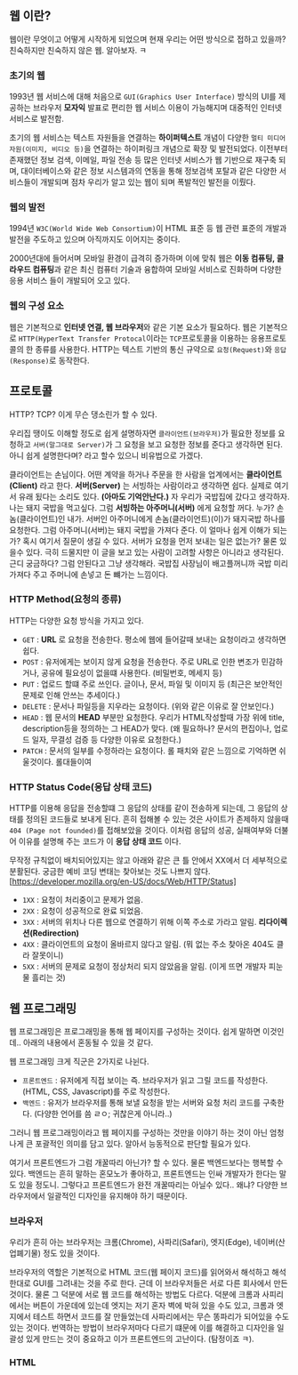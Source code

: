 ## 웹 이란?
웹이란 무엇이고 어떻게 시작하게 되었으며 현재 우리는 어떤 방식으로 접하고 있을까? 친숙하지만 친숙하지 않은 웹. 알아보자. ㅋ

### 초기의 웹

1993년 웹 서비스에 대해 처음으로 `GUI(Graphics User Interface)` 방식의 UI를 제공하는 브라우저 __**모자익**__ 발표로 편리한 웹 서비스 이용이 가능해지며 대중적인 인터넷 서비스로 발전함.


초기의 웹 서비스는 텍스트 자원들을 연결하는 **하이퍼텍스트** 개념이 다양한 `멀티 미디어 자원(이미지, 비디오 등)`을 연결하는 하이퍼링크 개념으로 확장 및 발전되었다. 이전부터 존재했던 정보 검색, 이메일, 파일 전송 등 많은 인터넷 서비스가 웹 기반으로 재구축 되며, 대이터베이스와 같은 정보 시스템과의 연동을 통해 정보검색 포탈과 같은 다양한 서비스들이 개발되며 점차 우리가 알고 있는 웹이 되며 폭발적인 발전을 이뤘다.


### 웹의 발전

1994년 `W3C(World Wide Web Consortium)`이 HTML 표준 등 웹 관련 표준의 개발과 발전을 주도하고 있으며 아직까지도 이어지는 중이다.

2000년대에 들어서며 모바일 환경이 급격히 증가하며 이에 맞춰 웹은 **이동 컴퓨팅, 클라우드 컴퓨팅**과 같은 최신 컴퓨터 기술과 융합하여 모바일 서비스로 진화하며 다양한 응용 서비스 들이 개발되어 오고 있다.


### 웹의 구성 요소

웹은 기본적으로 **인터넷 연결, 웹 브라우저**와 같은 기본 요소가 필요하다. 웹은 기본적으로 `HTTP(HyperText Transfer Protocal`이라는 `TCP`프로토콜을 이용하는 응용프로토콜의 한 종류를 사용한다. HTTP는 텍스트 기반의 통신 규약으로 `요청(Request)`와 `응답(Response)`로 동작한다. 

## 프로토콜
HTTP? TCP? 이게 무슨 댕소린가 할 수 있다.

우리집 땡이도 이해할 정도로 쉽게 설명하자면 `클라이언트(브라우저)`가 필요한 정보를 요청하고 `서버(말그대로 Server)`가 그 요청을 보고 요청한 정보를 준다고 생각하면 된다. 아니 쉽게 설명한다며? 라고 할수 있으니 비유법으로 가겠다.

클라이언트는 손님이다. 어떤 계약을 하거나 주문을 한 사람을 업계에서는 **클라이언트(Client)** 라고 한다. **서버(Server)** 는 서빙하는 사람이라고 생각하면 쉽다. 실제로 여기서 유래 됬다는 소리도 있다. __(아마도 기억안난다.)__ 자 우리가 국밥집에 갔다고 생각하자. 나는 돼지 국밥을 먹고싶다. 그럼 **서빙하는 아주머니(서버)** 에게 요청할 꺼다. 누가? 손놈(클라이언트)인 내가. 서버인 아주머니에게 손놈(클라이언트)(이)가 돼지국밥 하나를 요청한다. 그럼 아주머니(서버)는 돼지 국밥을 가져다 준다. 이 얼마나 쉽게 이해가 되는가? 혹시 여기서 질문이 생길 수 있다. 서버가 요청을 먼저 보내는 일은 없는가? 물론 있을수 있다. 극히 드물지만 이 글을 보고 있는 사람이 고려할 사항은 아니라고 생각된다. 근디 궁금하다? 그럼 안된다고 그냥 생각해라. 국밥집 사장님이 배고플꺼니까 국밥 미리 가져다 주고 주머니에 손넣고 돈 뺴가는 느낌이다.

### HTTP Method(요청의 종류)

HTTP는 다양한 요청 방식을 가지고 있다.

- `GET` : **URL** 로 요청을 전송한다. 평소에 웹에 들어갈때 보내는 요청이라고 생각하면 쉽다.
- `POST` : 유저에게는 보이지 않게 요청을 전송한다. 주로 URL로 인한 변조가 민감하거나, 공유에 필요성이 없을떄 사용한다. (비밀번호, 메세지 등)
- `PUT` : 업로드 할떄 주로 쓰인다. 글이나, 문서, 파일 및 이미지 등 (최근은 보안적인 문제로 인해 안쓰는 추세이다.)
- `DELETE` : 문서나 파일등을 지우라는 요청이다. (위와 같은 이유로 잘 안보인다.)
- `HEAD` : 웹 문서의 **HEAD** 부분만 요청한다. 우리가 HTML작성할때 가장 위에 title, description등을 정의하는 그 HEAD가 맞다. (왜 필요하나? 문서의 편집이나, 업로드 일자, 무결성 검증 등 다양한 이유로 요청한다.)
- `PATCH` : 문서의 일부를 수정하라는 요청이다. 롤 패치와 같은 느낌으로 기억하면 쉬울것이다. 롤대들이여

### HTTP Status Code(응답 상태 코드)

HTTP를 이용해 응답을 전송할떄 그 응답의 상태를 같이 전송하게 되는데, 그 응답의 상태를 정의된 코드들로 보내게 된다. 흔히 접해볼 수 있는 것은 사이트가 존제하지 않을때 `404 (Page not founded)`를 접해보았을 것이다. 이처럼 응답의 성공, 실패여부와 더불어 이유를 설명해 주는 코드가 이 **응답 상태 코드** 이다.

무작정 규칙없이 배치되어있지는 않고 아래와 같은 큰 틀 안에서 XX에서 더 세부적으로 분활된다. 궁금한 예비 코딩 변태는 찾아보는 것도 나쁘지 않다.
[https://developer.mozilla.org/en-US/docs/Web/HTTP/Status]

- `1XX` : 요청이 처리중이고 문제가 없음.
- `2XX` : 요청이 성공적으로 완료 되었음.
- `3XX` : 서버의 위치나 다른 웹으로 연결하기 위해 이쪽 주소로 가라고 알림. **리다이렉션(Redirection)**
- `4XX` : 클라이언트의 요청이 올바르지 않다고 알림. (뭐 없는 주소 찾아온 404도 클라 잘못이니)
- `5XX` : 서버의 문제로 요청이 정상처리 되지 않았음을 알림. (이게 뜨면 개발자 피눈물 흘리는 것)

## 웹 프로그래밍

웹 프로그래밍은 프로그래밍을 통해 웹 페이지를 구성하는 것이다. 쉽게 말하면 이것인데.. 아래의 내용에서 혼동될 수 있을 것 같다.

웹 프로그래밍 크게 직군은 2가지로 나뉜다.

- `프론트엔드` : 유저에게 직접 보이는 즉. 브라우저가 읽고 그릴 코드를 작성한다. (HTML, CSS, Javascript)를 주로 작성한다.
- `백엔드` : 유저가 브라우저를 통해 보낼 요청을 받는 서버와 요청 처리 코드를 구축한다. (다양한 언어를 씀 ㄹㅇ; 귀찮은게 아니라..)

그러니 웹 프로그래밍이라고 웹 페이지를 구성하는 것만을 이야기 하는 것이 아닌 엄청나게 큰 포괄적인 의미를 담고 있다. 알아서 능동적으로 판단할 필요가 있다.

여기서 프론트엔드가 그럼 개꿀따리 아닌가? 할 수 있다. 물론 백엔드보다는 행복할 수 있다. 백엔드는 흔히 말하는 혼모노가 좋아하고, 프론트엔드는 인싸 개발자가 한다는 말도 있을 정도니. 그렇다고 프론트엔드가 완전 개꿀따리는 아닐수 있다.. 왜냐? 다양한 브라우저에서 일괄적인 디자인을 유지해야 하기 때문이다.

### 브라우저
우리가 흔히 아는 브라우저는 크롬(Chrome), 사파리(Safari), 엣지(Edge), 네이버(산업폐기물) 정도 있을 것이다.

브라우저의 역할은 기본적으로 HTML 코드(웹 페이지 코드)를 읽어와서 해석하고 해석한대로 GUI를 그려내는 것을 주로 한다.
근데 이 브라우저들은 서로 다른 회사에서 만든것이다. 물론 그 덕분에 서로 웹 코드를 해석하는 방법도 다르다. 덕분에 크롬과 사피리에서는 버튼이 가운데에 있는데 엣지는 저기 혼자 벽에 박혀 있을 수도 있고, 크롬과 엣지에서 테스트 하면서 코드를 잘 만들었는데 사파리에서는 무슨 똥파리가 되어있을 수도 있는 것이다. 번역하는 방법이 브라우저마다 다르기 떄문에 이를 해결하고 디자인을 일괄성 있게 만드는 것이 중요하고 이가 프론트엔드의 고난이다. (탐정이죠 ㅋ).

### HTML

